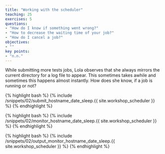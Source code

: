 ```yaml
---
title: "Working with the scheduler"
teaching: 25
exercises: 5
questions:
- "How do I know if something went wrong?"
- "How to decrease the waiting time of your job?"
- "How do I cancel a job?"
objectives:
- ""
key points:
- "n.n."
---
```


While submitting more tests jobs, Lola observes that she always mirrors the current directory for a log file to appear. This sometimes takes awhile and sometimes this happens almost instantly. How does she know, if a job is running or not?

{% highlight bash %}
{% include /snippets/02/submit_hostname_date_sleep.{{ site.workshop_scheduler }} %}
{% endhighlight %}

{% highlight bash %}
{% include /snippets/02/monitor_hostname_date_sleep.{{ site.workshop_scheduler }} %}
{% endhighlight %}

{% highlight bash %}
{% include /snippets/02/output_monitor_hostname_date_sleep.{{ site.workshop_scheduler }} %}
{% endhighlight %}
